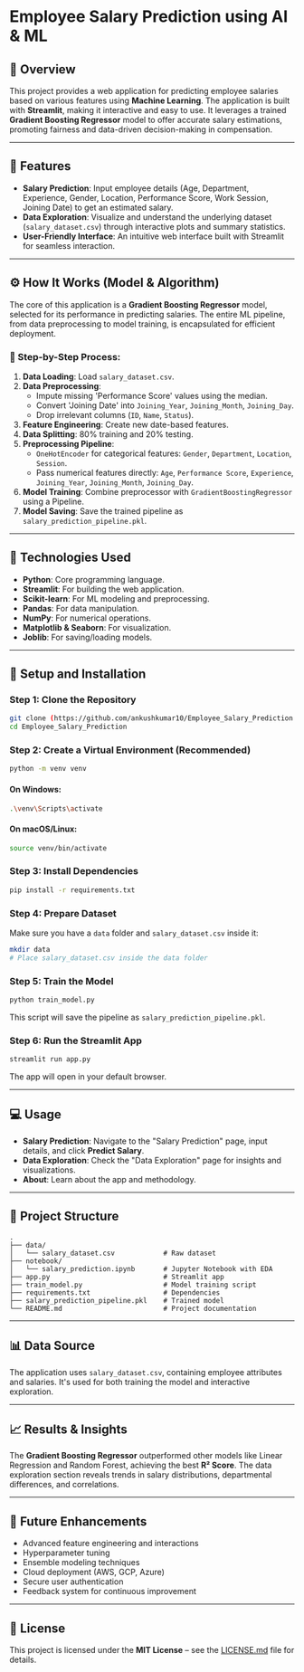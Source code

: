 # Employee Salary Prediction using AI & ML

## 📌 Overview

This project provides a web application for predicting employee salaries based on various features using **Machine Learning**. The application is built with **Streamlit**, making it interactive and easy to use. It leverages a trained **Gradient Boosting Regressor** model to offer accurate salary estimations, promoting fairness and data-driven decision-making in compensation.

---

## 🚀 Features

- **Salary Prediction**: Input employee details (Age, Department, Experience, Gender, Location, Performance Score, Work Session, Joining Date) to get an estimated salary.
- **Data Exploration**: Visualize and understand the underlying dataset (`salary_dataset.csv`) through interactive plots and summary statistics.
- **User-Friendly Interface**: An intuitive web interface built with Streamlit for seamless interaction.

---

## ⚙️ How It Works (Model & Algorithm)

The core of this application is a **Gradient Boosting Regressor** model, selected for its performance in predicting salaries. The entire ML pipeline, from data preprocessing to model training, is encapsulated for efficient deployment.

### 🔄 Step-by-Step Process:

1. **Data Loading**: Load `salary_dataset.csv`.
2. **Data Preprocessing**:
   - Impute missing 'Performance Score' values using the median.
   - Convert 'Joining Date' into `Joining_Year`, `Joining_Month`, `Joining_Day`.
   - Drop irrelevant columns (`ID`, `Name`, `Status`).
3. **Feature Engineering**: Create new date-based features.
4. **Data Splitting**: 80% training and 20% testing.
5. **Preprocessing Pipeline**:
   - `OneHotEncoder` for categorical features: `Gender`, `Department`, `Location`, `Session`.
   - Pass numerical features directly: `Age`, `Performance Score`, `Experience`, `Joining_Year`, `Joining_Month`, `Joining_Day`.
6. **Model Training**: Combine preprocessor with `GradientBoostingRegressor` using a Pipeline.
7. **Model Saving**: Save the trained pipeline as `salary_prediction_pipeline.pkl`.

---

## 🧰 Technologies Used

- **Python**: Core programming language.
- **Streamlit**: For building the web application.
- **Scikit-learn**: For ML modeling and preprocessing.
- **Pandas**: For data manipulation.
- **NumPy**: For numerical operations.
- **Matplotlib & Seaborn**: For visualization.
- **Joblib**: For saving/loading models.

---

## 🔧 Setup and Installation

### Step 1: Clone the Repository
```bash
git clone (https://github.com/ankushkumar10/Employee_Salary_Prediction.git)
cd Employee_Salary_Prediction
````

### Step 2: Create a Virtual Environment (Recommended)

```bash
python -m venv venv
```

#### On Windows:

```bash
.\venv\Scripts\activate
```

#### On macOS/Linux:

```bash
source venv/bin/activate
```

### Step 3: Install Dependencies

```bash
pip install -r requirements.txt
```

### Step 4: Prepare Dataset

Make sure you have a `data` folder and `salary_dataset.csv` inside it:

```bash
mkdir data
# Place salary_dataset.csv inside the data folder
```

### Step 5: Train the Model

```bash
python train_model.py
```

This script will save the pipeline as `salary_prediction_pipeline.pkl`.

### Step 6: Run the Streamlit App

```bash
streamlit run app.py
```

The app will open in your default browser.

---

## 💻 Usage

* **Salary Prediction**: Navigate to the "Salary Prediction" page, input details, and click **Predict Salary**.
* **Data Exploration**: Check the "Data Exploration" page for insights and visualizations.
* **About**: Learn about the app and methodology.

---

## 📁 Project Structure

```
.
├── data/
│   └── salary_dataset.csv            # Raw dataset
├── notebook/
│   └── salary_prediction.ipynb       # Jupyter Notebook with EDA
├── app.py                            # Streamlit app
├── train_model.py                    # Model training script
├── requirements.txt                  # Dependencies
├── salary_prediction_pipeline.pkl    # Trained model
└── README.md                         # Project documentation
```

---

## 📊 Data Source

The application uses `salary_dataset.csv`, containing employee attributes and salaries. It's used for both training the model and interactive exploration.

---

## 📈 Results & Insights

The **Gradient Boosting Regressor** outperformed other models like Linear Regression and Random Forest, achieving the best **R² Score**. The data exploration section reveals trends in salary distributions, departmental differences, and correlations.

---

## 🌱 Future Enhancements

* Advanced feature engineering and interactions
* Hyperparameter tuning
* Ensemble modeling techniques
* Cloud deployment (AWS, GCP, Azure)
* Secure user authentication
* Feedback system for continuous improvement

---

## 📝 License

This project is licensed under the **MIT License** – see the [LICENSE.md](LICENSE.md) file for details.
